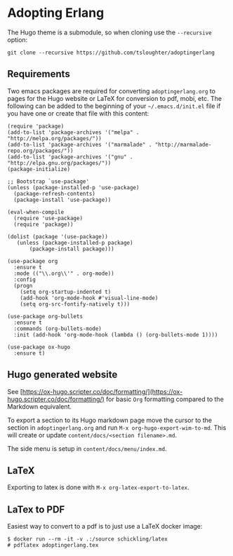 # Adopting Erlang

The Hugo theme is a submodule, so when cloning use the `--recursive` option:

``` shell
git clone --recursive https://github.com/tsloughter/adoptingerlang
```

## Requirements

Two emacs packages are required for converting `adoptingerlang.org` to pages for the Hugo website or LaTeX for conversion to pdf, mobi, etc. The following can be added to the beginning of your `~/.emacs.d/init.el` file if you have one or create that file with this content:

``` emacs-lisp
(require 'package)
(add-to-list 'package-archives '("melpa" . "http://melpa.org/packages/"))
(add-to-list 'package-archives '("marmalade" . "http://marmalade-repo.org/packages/"))
(add-to-list 'package-archives '("gnu" . "http://elpa.gnu.org/packages/"))
(package-initialize)

;; Bootstrap `use-package'
(unless (package-installed-p 'use-package)
  (package-refresh-contents)
  (package-install 'use-package))

(eval-when-compile
  (require 'use-package)
  (require 'package))

(dolist (package '(use-package))
   (unless (package-installed-p package)
       (package-install package)))

(use-package org
  :ensure t
  :mode (("\\.org\\'" . org-mode))
  :config
  (progn
    (setq org-startup-indented t)
    (add-hook 'org-mode-hook #'visual-line-mode)
    (setq org-src-fontify-natively t)))

(use-package org-bullets
  :ensure t
  :commands (org-bullets-mode)
  :init (add-hook 'org-mode-hook (lambda () (org-bullets-mode 1))))

(use-package ox-hugo
  :ensure t)
```

## Hugo generated website

See [https://ox-hugo.scripter.co/doc/formatting/](https://ox-hugo.scripter.co/doc/formatting/) for basic `Org` formatting compared to the Markdown equivalent.

To export a section to its Hugo markdown page move the cursor to the section in `adoptingerlang.org` and run `M-x org-hugo-export-wim-to-md`. This will create or update `content/docs/<section filename>.md`.

The side menu is setup in `content/docs/menu/index.md`.

## LaTeX

Exporting to latex is done with `M-x org-latex-export-to-latex`.

## LaTex to PDF

Easiest way to convert to a pdf is to just use a LaTeX docker image:

``` shell
$ docker run --rm -it -v .:/source schickling/latex
# pdflatex adoptingerlang.tex
```

